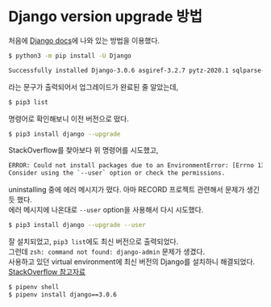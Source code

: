# Django version upgrade 방법  
처음에 [Django docs](https://docs.djangoproject.com/en/3.0/howto/upgrade-version/#installation)에 나와 있는 방법을 이용했다.  
```bash
$ python3 -m pip install -U Django
```
```bash
Successfully installed Django-3.0.6 asgiref-3.2.7 pytz-2020.1 sqlparse-0.3.1
```
라는 문구가 출력되어서 업그레이드가 완료된 줄 알았는데,  
```bash
$ pip3 list
```
명령어로 확인해보니 이전 버전으로 떴다.  
```bash
$ pip3 install django --upgrade
```
StackOverflow를 찾아보다 위 명령어를 시도했고,  
```bash
ERROR: Could not install packages due to an EnvironmentError: [Errno 13] Permission denied: 'RECORD'
Consider using the `--user` option or check the permissions.
```
uninstalling 중에 에러 메시지가 떴다. 아마 RECORD 프로젝트 관련해서 문제가 생긴 듯 했다.  
에러 메시지에 나온대로 `--user` option을 사용해서 다시 시도했다.  
```bash
$ pip3 install django --upgrade --user
```
잘 설치되었고, `pip3 list`에도 최신 버전으로 출력되었다.  
그런데 `zsh: command not found: django-admin` 문제가 생겼다.  
사용하고 있던 virtual environment에 최신 버전의 Django를 설치하니 해결되었다. [StackOverflow 참고자료](https://stackoverflow.com/a/61570750)  
```bash
$ pipenv shell
$ pipenv install django==3.0.6
```
